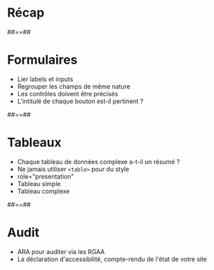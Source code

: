 <!-- .slide: class="transition-bg-sfeir-2" -->

# **Récap**

##==##

<!-- .slide: -->

# Formulaires

* Lier labels et inputs
* Regrouper les champs de même nature
* Les contrôles doivent être précisés
* L'intitulé de chaque bouton est-il pertinent ?

##==##

<!-- .slide: -->

# Tableaux

* Chaque tableau de données complexe a-t-il un résumé ?
* Ne jamais utiliser ``<table>`` pour du style
* role="presentation"
* Tableau simple
* Tableau complexe

##==##

<!-- .slide: -->

# Audit

* ARA pour auditer via les RGAA
* La déclaration d'accessibilité, compte-rendu de l'état de votre site
